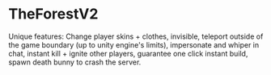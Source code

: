 # TheForestV2
Unique features: 
Change player skins + clothes, 
invisible, teleport outside of the game boundary (up to unity engine's limits), 
impersonate and whiper in chat, instant kill + ignite other players, 
guarantee one click instant build,
spawn death bunny to crash the server.

